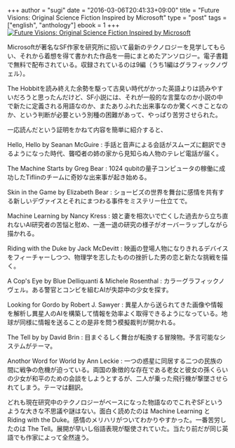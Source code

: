 +++
author = "sugi"
date = "2016-03-06T20:41:33+09:00"
title = "Future Visions: Original Science Fiction Inspired by Microsoft"
type = "post"
tags = ["english", "anthology"]
ebook = 1
+++
<a href="http://www.amazon.co.jp/exec/obidos/ASIN/B0182NCTWS/chezsugi-22/ref=nosim/" name="amazletlink" target="_blank"><img src="http://ecx.images-amazon.com/images/I/417rQGHM6AL.jpg" alt="Future Visions: Original Science Fiction Inspired by Microsoft" class="alignleft" /></a>

Microsoftが著名なSF作家を研究所に招いて最新のテクノロジーを見学してもらい、それから着想を得て書かれた作品を一冊にまとめたアンソロジー。電子書籍で無料で配布されている。収録されているのは9編（うち1編はグラフィックノヴェル）。

The Hobbitを読み終えた余勢を駆って古臭い時代がかった英語よりは読みやすいだろうと思ったんだけど、SF小説には、それが一般的な言葉なのか小説の中で新たに定義される用語なのか、またありふれた出来事なのか驚くべきことなのか、という判断が必要という別種の困難があって、やっぱり苦労させられた。

一応読んだという証明をかねて内容を簡単に紹介すると、

Hello, Hello by Seanan McGuire
: 手話と音声による会話がスムーズに翻訳できるようになった時代、聾啞者の姉の家から見知らぬ人物のテレビ電話が届く。

The Machine Starts by Greg Bear
: 1024 qubitの量子コンピュータの稼働に成功したTiflinのチームに奇妙な出来事が起き始める。

Skin in the Game by Elizabeth Bear
: ショービズの世界を舞台に感情を共有する新しいデヴァイスとそれにまつわる事件をミステリー仕立てで。

Machine Learning by Nancy Kress
: 娘と妻を相次いで亡くした過去から立ち直れないAI研究者の苦悩と慰め、一進一退の研究の様子がオーバーラップしながら描かれる。

Riding with the Duke by Jack McDevitt
: 映画の登場人物になりきれるデバイスをフィーチャーしつつ、物理学を志したものの挫折した男の恋と新たな挑戦を描く。

A Cop's Eye by Blue Delliquanti & Michele Rosenthal
: カラーグラフィックノヴェル。ある警官とコンビを組むAIが失踪中の少女を探す。

Looking for Gordo by Robert J. Sawyer
: 異星人から送られてきた画像や情報を解析し異星人のAIを構築して情報を効率よく取得できるようになっている。地球が同様に情報を送ることの是非を問う模擬裁判が開かれる。

The Tell by by David Brin
: 目まぐるしく舞台が転換する冒険物。予言可能なシステムがテーマ。

Anothor Word for World by Ann Leckie
: 一つの惑星に同居する二つの民族の間に戦争の危機が迫っている。両国の象徴的な存在である老女と彼女の孫くらいの少女が和平のための会談をしようとするが、二人が乗った飛行機が撃墜させられてしまう。テーマは翻訳。

どれも現在研究中のテクノロジーがベースになった物語なのでこれぞSFというような大きな不思議や謎はない。面白く読めたのは Machine Learning と Riding with the Duke。感情のメリハリがついてわかりやすかった。一番苦労したのは The Tell。展開が早いし俗語表現が駆使されていた。当たり前だが同じ英語でも作家によって全然違う。
